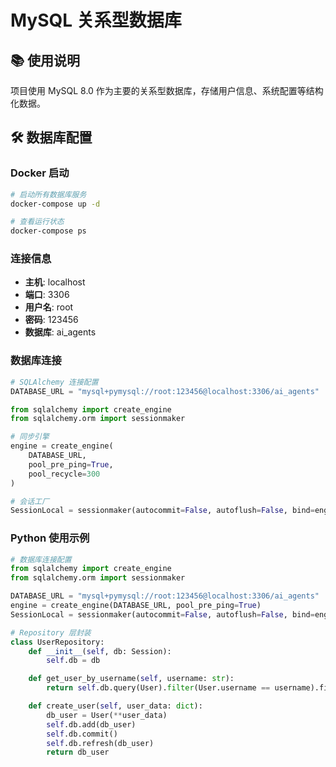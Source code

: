 # MySQL 关系型数据库

## 📚 使用说明

项目使用 MySQL 8.0 作为主要的关系型数据库，存储用户信息、系统配置等结构化数据。

## 🛠 数据库配置

### Docker 启动
```bash
# 启动所有数据库服务
docker-compose up -d

# 查看运行状态
docker-compose ps
```

### 连接信息
- **主机**: localhost
- **端口**: 3306
- **用户名**: root
- **密码**: 123456
- **数据库**: ai_agents

### 数据库连接
```python
# SQLAlchemy 连接配置
DATABASE_URL = "mysql+pymysql://root:123456@localhost:3306/ai_agents"

from sqlalchemy import create_engine
from sqlalchemy.orm import sessionmaker

# 同步引擎
engine = create_engine(
    DATABASE_URL,
    pool_pre_ping=True,
    pool_recycle=300
)

# 会话工厂
SessionLocal = sessionmaker(autocommit=False, autoflush=False, bind=engine)
```

### Python 使用示例
```python
# 数据库连接配置
from sqlalchemy import create_engine
from sqlalchemy.orm import sessionmaker

DATABASE_URL = "mysql+pymysql://root:123456@localhost:3306/ai_agents"
engine = create_engine(DATABASE_URL, pool_pre_ping=True)
SessionLocal = sessionmaker(autocommit=False, autoflush=False, bind=engine)

# Repository 层封装
class UserRepository:
    def __init__(self, db: Session):
        self.db = db

    def get_user_by_username(self, username: str):
        return self.db.query(User).filter(User.username == username).first()

    def create_user(self, user_data: dict):
        db_user = User(**user_data)
        self.db.add(db_user)
        self.db.commit()
        self.db.refresh(db_user)
        return db_user
```
